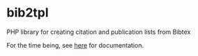 bib2tpl
=======

PHP library for creating citation and publication lists from Bibtex

For the time being, see [here](https://lmazy.verrech.net/bib2tpl/) for documentation.
